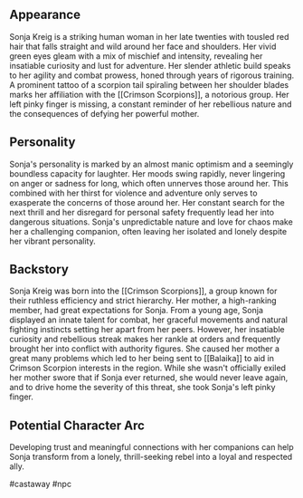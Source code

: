 ## Appearance
Sonja Kreig is a striking human woman in her late twenties with tousled red hair that falls straight and wild around her face and shoulders. Her vivid green eyes gleam with a mix of mischief and intensity, revealing her insatiable curiosity and lust for adventure. Her slender athletic build speaks to her agility and combat prowess, honed through years of rigorous training. A prominent tattoo of a scorpion tail spiraling between her shoulder blades marks her affiliation with the [[Crimson Scorpions]], a notorious group. Her left pinky finger is missing, a constant reminder of her rebellious nature and the consequences of defying her powerful mother.

## Personality
Sonja's personality is marked by an almost manic optimism and a seemingly boundless capacity for laughter. Her moods swing rapidly, never lingering on anger or sadness for long, which often unnerves those around her. This combined with her thirst for violence and adventure only serves to exasperate the concerns of those around her. Her constant search for the next thrill and her disregard for personal safety frequently lead her into dangerous situations. Sonja's unpredictable nature and love for chaos make her a challenging companion, often leaving her isolated and lonely despite her vibrant personality.

## Backstory
Sonja Kreig was born into the [[Crimson Scorpions]], a group known for their ruthless efficiency and strict hierarchy. Her mother, a high-ranking member, had great expectations for Sonja. From a young age, Sonja displayed an innate talent for combat, her graceful movements and natural fighting instincts setting her apart from her peers. However, her insatiable curiosity and rebellious streak makes her rankle at orders and frequently brought her into conflict with authority figures.
She caused her mother a great many problems which led to her being sent to [[Balaika]] to aid in Crimson Scorpion interests in the region. While she wasn't officially exiled her mother swore that if Sonja ever returned, she would never leave again, and to drive home the severity of this threat, she took Sonja's left pinky finger.

## Potential Character Arc
Developing trust and meaningful connections with her companions can help Sonja transform from a lonely, thrill-seeking rebel into a loyal and respected ally.



#castaway
#npc









